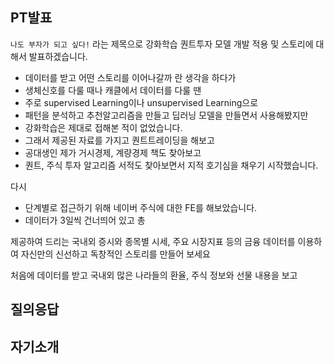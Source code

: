 
## PT발표 

`나도 부자가 되고 싶다!` 라는 제목으로 강화학습 퀀트투자 모델 개발 적용 및 스토리에 대해서 발표하겠습니다.

* 데이터를 받고 어떤 스토리를 이어나갈까 란 생각을 하다가
* 생체신호를 다룰 때나 캐클에서 데이터를 다룰 땐
* 주로 supervised Learning이나 unsupervised Learning으로
* 패턴을 분석하고 추천알고리즘을 만들고 딥러닝 모델을 만들면서 사용해봤지만
* 강화학습은 제대로 접해본 적이 없었습니다. 
* 그래서 제공된 자료를 가지고 퀀트트레이딩을 해보고
* 공대생인 제가 거시경제, 계량경제 책도 찾아보고
* 퀀트, 주식 투자 알고리즘 서적도 찾아보면서 지적 호기심을 채우기 시작했습니다.



다시 



* 단계별로 접근하기 위해 네이버 주식에 대한 FE를 해보았습니다.
* 데이터가 3일씩 건너띄어 있고 총 



제공하여 드리는 국내외 증시와 종목별 시세, 주요 시장지표 등의 금융 데이터를 이용하여 자신만의 신선하고 독창적인 스토리를 만들어 보세요



처음에 데이터를 받고 국내외 많은 나라들의 환율, 주식 정보와 선물 내용을 보고 






## 질의응답

## 자기소개
